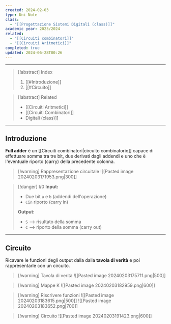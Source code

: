 ```yaml
---
created: 2024-02-03
type: Uni Note
class:
  - "[[Progettazione Sistemi Digitali (class)]]"
academic year: 2023/2024
related:
  - "[[Circuiti combinatori]]"
  - "[[Circuiti Aritmetici]]"
completed: true
updated: 2024-06-28T00:26
---
```

---

>[!abstract] Index
>1. [[#Introduzione]]
>2. [[#Circuito]]

>[!abstract] Related
>- [[Circuiti Aritmetici]]
>- [[Circuiti Combinatori]]
>- [](Circuiti%20combinatori.md)Digitali (class)]]

---
## Introduzione

**Full adder** è un [[Circuiti combinatori|circuito combinatorio]] capace di effettuare somma tra tre bit, due derivati dagli addendi e uno che è l'eventuale riporto (carry) della precedente colonna.

>[!warning] Rappresentazione circuitale
>![[Pasted image 20240203171953.png|300]]

>[!danger] I/0
>**Input:**  
>- Due bit `a` e `b` (addendi dell'operazione)
>- `Cin` riporto (carry in)
>
>**Output:** 
>- `S` --> risultato della somma
>- `C` --> riporto della somma (carry out)

---
## Circuito

Ricavare le funzioni degli output dalla dalla **tavola di verità** e poi rappresentarle con un circuito.

>[!warning] Tavola di verità
>![[Pasted image 20240203175711.png|500]]

>[!warning] Mappe K
>![[Pasted image 20240203182959.png|600]]

>[!warning] Riscrivere funzioni
>![[Pasted image 20240203183615.png|500]]
>![[Pasted image 20240203183652.png|700]]

>[!warning] Circuito
>![[Pasted image 20240203191423.png|600]]
